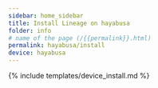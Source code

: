 ```yaml
---
sidebar: home_sidebar
title: Install Lineage on hayabusa
folder: info
# name of the page (/{{permalink}}.html)
permalink: hayabusa/install
device: hayabusa
---
```

{% include templates/device_install.md %}
